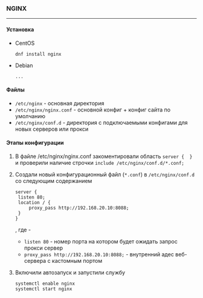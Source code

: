 ### NGINX

---

#### Установка

* CentOS

  `dnf install nginx`

* Debian

  `...`



#### Файлы

* `/etc/nginx` - основная директория
* `/etc/nginx/nginx.conf` - основной конфиг + конфиг сайта по умолчанию
* `/etc/nginx/conf.d` - директория с подключаемыми конфигами для новых серверов или прокси





#### Этапы конфигурации

1. В файле /etc/nginx/nginx.conf закоментировали область `server {  }` и проверили наличие строчки `include /etc/nginx/conf.d/*.conf;`

2. Создали новый конфигурационный файл (`*.conf`) в `/etc/nginx/conf.d` со следующим содержанием

   ```
   server {
   	listen 80;
   	location / {
   		proxy_pass http://192.168.20.10:8088;
   	}
   }
   ```

   , где - 

   * `listen 80` - номер порта на котором будет ожидать запрос прокси сервер
   * `proxy_pass http://192.168.20.10:8088;` - внутренний адес веб-сервера с кастомным портом

3. Включили автозапуск и запустили службу

   ```
   systemctl enable nginx
   systemctl start nginx
   ```

   

